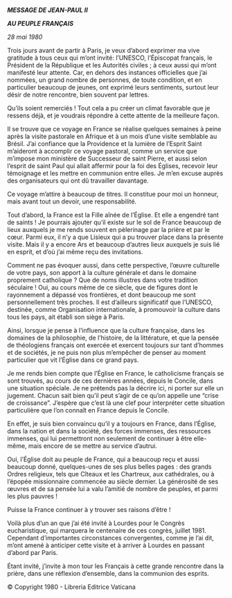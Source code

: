 ***MESSAGE DE JEAN-PAUL II***

***AU PEUPLE FRANÇAIS***

*28 mai 1980*

Trois jours avant de partir à Paris, je veux d’abord exprimer ma vive gratitude à tous ceux qui m’ont invité: l’UNESCO, l’Épiscopat français, le Président de la République et les Autorités civiles ; à ceux aussi qui m’ont manifesté leur attente. Car, en dehors des instances officielles que j’ai nommées, un grand nombre de personnes, de toute condition, et en particulier beaucoup de jeunes, ont exprimé leurs sentiments, surtout leur désir de notre rencontre, bien souvent par lettres.

Qu’ils soient remerciés ! Tout cela a pu créer un climat favorable que je ressens déjà, et je voudrais répondre à cette attente de la meilleure façon.

Il se trouve que ce voyage en France se réalise quelques semaines à peine après la visite pastorale en Afrique et à un mois d’une visite semblable au Brésil. J’ai confiance que la Providence et la lumière de l’Esprit Saint m’aideront à accomplir ce voyage pastoral, comme un service que m’impose mon ministère de Successeur de saint Pierre, et aussi selon l’esprit de saint Paul qui allait affermir pour la foi des Églises, recevoir leur témoignage et les mettre en communion entre elles. Je m’en excuse auprès des organisateurs qui ont dû travailler davantage.

Ce voyage m’attire à beaucoup de titres. Il constitue pour moi un honneur, mais avant tout un devoir, une responsabilité.

Tout d’abord, la France est la Fille aînée de l’Église. Et elle a engendré tant de saints ! Je pourrais ajouter qu’il existe sur le sol de France beaucoup de lieux auxquels je me rends souvent en pèlerinage par la prière et par le cœur. Parmi eux, il n’y a que Lisieux qui a pu trouver place dans la présente visite. Mais il y a encore Ars et beaucoup d’autres lieux auxquels je suis lié en esprit, et d’où j’ai même reçu des invitations.

Comment ne pas évoquer aussi, dans cette perspective, l’œuvre culturelle de votre pays, son apport à la culture générale et dans le domaine proprement catholique ? Que de noms illustres dans votre tradition séculaire ! Oui, au cours même de ce siècle, que de figures dont le rayonnement a dépassé vos frontières, et dont beaucoup me sont personnellement très proches. Il est d’ailleurs significatif que l’UNESCO, destinée, comme Organisation internationale, à promouvoir la culture dans tous les pays, ait établi son siège à Paris.

Ainsi, lorsque je pense à l’influence que la culture française, dans les domaines de la philosophie, de l’histoire, de la littérature, et que la pensée de théologiens français ont exercée et exercent toujours sur tant d’hommes et de sociétés, je ne puis non plus m’empêcher de penser au moment particulier que vit l’Église dans ce grand pays.

Je me rends bien compte que l’Église en France, le catholicisme français se sont trouvés, au cours de ces dernières années, depuis le Concile, dans une situation spéciale. Je ne prétends pas la décrire ici, ni porter sur elle un jugement. Chacun sait bien qu’il peut s’agir de ce qu’on appelle une “crise de croissance”. J’espère que c’est là une clef pour interpréter cette situation particulière que l’on connaît en France depuis le Concile.

En effet, je suis bien convaincu qu’il y a toujours en France, dans l’Église, dans la nation et dans la société, des forces immenses, des ressources immenses, qui lui permettront non seulement de continuer à être elle-même, mais encore de se mettre au service d’autrui.

Oui, l’Église doit au peuple de France, qui a beaucoup reçu et aussi beaucoup donné, quelques-unes de ses plus belles pages : des grands Ordres religieux, tels que Cîteaux et les Chartreux, aux cathédrales, ou à l’épopée missionnaire commencée au siècle dernier. La générosité de ses œuvres et de sa pensée lui a valu l’amitié de nombre de peuples, et parmi les plus pauvres !

Puisse la France continuer à y trouver ses raisons d’être !

Voilà plus d’un an que j’ai été invité à Lourdes pour le Congrès eucharistique, qui marquera le centenaire de ces congrès, juillet 1981. Cependant d’importantes circonstances convergentes, comme je l’ai dit, m’ont amené à anticiper cette visite et à arriver à Lourdes en passant d’abord par Paris.

Étant invité, j’invite à mon tour les Français à cette grande rencontre dans la prière, dans une réflexion d’ensemble, dans la communion des esprits.

© Copyright 1980 - Libreria Editrice Vaticana
